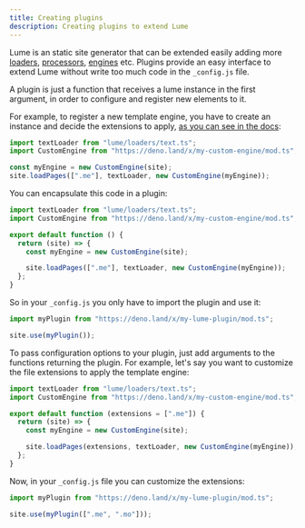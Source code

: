 ```yaml
---
title: Creating plugins
description: Creating plugins to extend Lume
---
```


Lume is an static site generator that can be extended easily adding more
[loaders](/advanced/loaders/), [processors](/advanced/processors/),
[engines](advanced/engines/) etc. Plugins provide an easy interface to extend
Lume without write too much code in the `_config.js` file.

A plugin is just a function that receives a lume instance in the first argument,
in order to configure and register new elements to it.

For example, to register a new template engine, you have to create an instance
and decide the extensions to apply,
[as you can see in the docs](advanced/loaders/):

```ts
import textLoader from "lume/loaders/text.ts";
import CustomEngine from "https://deno.land/x/my-custom-engine/mod.ts";

const myEngine = new CustomEngine(site);
site.loadPages([".me"], textLoader, new CustomEngine(myEngine));
```

You can encapsulate this code in a plugin:

```ts
import textLoader from "lume/loaders/text.ts";
import CustomEngine from "https://deno.land/x/my-custom-engine/mod.ts";

export default function () {
  return (site) => {
    const myEngine = new CustomEngine(site);

    site.loadPages([".me"], textLoader, new CustomEngine(myEngine));
  };
}
```

So in your `_config.js` you only have to import the plugin and use it:

```ts
import myPlugin from "https://deno.land/x/my-lume-plugin/mod.ts";

site.use(myPlugin());
```

To pass configuration options to your plugin, just add arguments to the
functions returning the plugin. For example, let's say you want to customize the
file extensions to apply the template engine:

```ts
import textLoader from "lume/loaders/text.ts";
import CustomEngine from "https://deno.land/x/my-custom-engine/mod.ts";

export default function (extensions = [".me"]) {
  return (site) => {
    const myEngine = new CustomEngine(site);

    site.loadPages(extensions, textLoader, new CustomEngine(myEngine));
  };
}
```

Now, in your `_config.js` file you can customize the extensions:

```js
import myPlugin from "https://deno.land/x/my-lume-plugin/mod.ts";

site.use(myPlugin([".me", ".mo"]));
```
